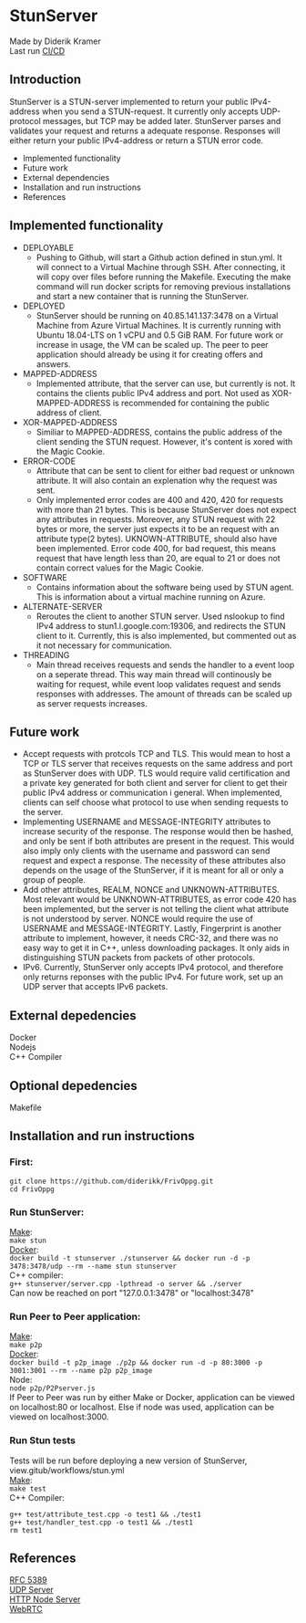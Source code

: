 # StunServer

Made by Diderik Kramer \
Last run  [CI/CD](https://github.com/diderikk/FrivOppg/actions)

## Introduction

StunServer is a STUN-server implemented to return your public IPv4-address when you send a STUN-request. It currently only accepts UDP-protocol messages, but TCP may be added later. StunServer parses and validates your request and returns a adequate response. Responses will either return your public IPv4-address or return a STUN error code.


- Implemented functionality
- Future work
- External dependencies
- Installation and run instructions
- References

## Implemented functionality
- DEPLOYABLE
    - Pushing to Github, will start a Github action defined in stun.yml. It will connect to a Virtual Machine through SSH. After connecting, it will copy over files before running the Makefile. Executing the make command will run docker scripts for removing previous installations and start a new container that is running the StunServer.
- DEPLOYED
    - StunServer should be running on 40.85.141.137:3478 on a Virtual Machine from Azure Virtual Machines. It is currently running with Ubuntu 18.04-LTS on 1 vCPU and 0.5 GiB RAM. For future work or increase in usage, the VM can be scaled up. The peer to peer application should already be using it for creating offers and answers.
- MAPPED-ADDRESS
    - Implemented attribute, that the server can use, but currently is not. It contains the clients public IPv4 address and port. Not used as XOR-MAPPED-ADDRESS is recommended for containing the public address of client.
- XOR-MAPPED-ADDRESS
    - Similiar to MAPPED-ADDRESS, contains the public address of the client sending the STUN request. However, it's content is xored with the Magic Cookie.
- ERROR-CODE
    - Attribute that can be sent to client for either bad request or unknown attribute. It will also contain an explenation why the request was sent.
    - Only implemented error codes are 400 and 420, 420 for requests with more than 21 bytes. This is because StunServer does not expect any attributes in requests. Moreover, any STUN request with 22 bytes or more, the server just expects it to be an request with an attribute type(2 bytes). UKNOWN-ATTRIBUTE, should also have been implemented. Error code 400, for bad request, this means request that have length less than 20, are equal to 21 or does not contain correct values for the Magic Cookie.
- SOFTWARE
    - Contains information about the software being used by STUN agent. This is information about a virtual machine running on Azure.
- ALTERNATE-SERVER
    - Reroutes the client to another STUN server. Used nslookup to find IPv4 address to stun1.l.google.com:19306, and redirects the STUN client to it. Currently, this is also implemented, but commented out as it not necessary for communication.
- THREADING
    - Main thread receives requests and sends the handler to a event loop on a seperate thread. This way main thread will continously be waiting for request, while event loop validates request and sends responses with addresses. The amount of threads can be scaled up as server requests increases.

## Future work
- Accept requests with protcols TCP and TLS. This would mean to host a TCP or TLS server that receives requests on the same address and port as StunServer does with UDP. TLS would require valid certification and a private key generated for both client and server for client to get their public IPv4 address or communication i general. When implemented, clients can self choose what protocol to use when sending requests to the server.
- Implementing USERNAME and MESSAGE-INTEGRITY attributes to increase security of the response. The response would then be hashed, and only be sent if both attributes are present in the request. This would also imply only clients with the username and password can send request and expect a response. The necessity of these attributes also depends on the usage of the StunServer, if it is meant for all or only a group of people.
- Add other attributes, REALM, NONCE and UNKNOWN-ATTRIBUTES. Most relevant would be UNKNOWN-ATTRIBUTES, as error code 420 has been implemented, but the server is not telling the client what attribute is not understood by server. NONCE would require the use of USERNAME and MESSAGE-INTEGRITY. Lastly, Fingerprint is another attribute to implement, however, it needs CRC-32, and there was no easy way to get it in C++, unless downloading packages. It only aids in distinguishing STUN packets from packets of other protocols.
- IPv6. Currently, StunServer only accepts IPv4 protocol, and therefore only returns reponses with the public IPv4. For future work, set up an UDP server that accepts IPv6 packets.


## External depedencies
Docker \
Nodejs \
C++ Compiler 

## Optional depedencies
Makefile 


## Installation and run instructions
### First:

```
git clone https://github.com/diderikk/FrivOppg.git
cd FrivOppg
```

### Run StunServer:
[Make](https://www.gnu.org/software/make/): \
```make stun``` \
[Docker](https://docs.docker.com/get-docker/): \
```docker build -t stunserver ./stunserver && docker run -d -p 3478:3478/udp --rm --name stun stunserver``` \
C++ compiler: \
```g++ stunserver/server.cpp -lpthread -o server && ./server``` \
Can now be reached on port "127.0.0.1:3478" or "localhost:3478" 


### Run Peer to Peer application:
[Make](https://www.gnu.org/software/make/): \
```make p2p``` \
[Docker](https://docs.docker.com/get-docker/): \
```docker build -t p2p_image ./p2p && docker run -d -p 80:3000 -p 3001:3001 --rm --name p2p p2p_image``` \
Node: \
```node p2p/P2Pserver.js``` \
If Peer to Peer was run by either Make or Docker, application can be viewed on localhost:80 or localhost. Else if node was used, application can be viewed on localhost:3000.

### Run Stun tests
Tests will be run before deploying a new version of StunServer, view.gitub/workflows/stun.yml \
[Make](https://www.gnu.org/software/make/): \
```make test``` \
C++ Compiler: 
```
g++ test/attribute_test.cpp -o test1 && ./test1 
g++ test/handler_test.cpp -o test1 && ./test1
rm test1
``` 



## References
[RFC 5389](https://tools.ietf.org/html/rfc5389#section-9) \
[UDP Server](https://www.geeksforgeeks.org/udp-server-client-implementation-c/) \
[HTTP Node Server](https://nodejs.dev/learn/the-nodejs-http-module) \
[WebRTC](https://webrtc.org/getting-started/overview) 





